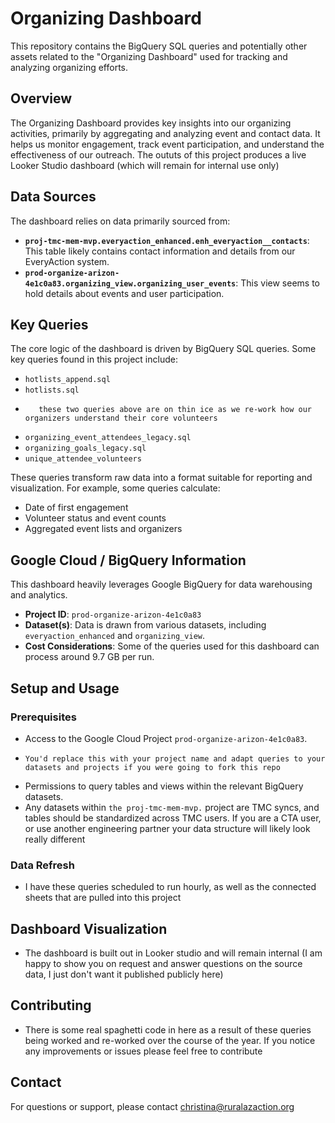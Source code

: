 # Organizing Dashboard

This repository contains the BigQuery SQL queries and potentially other assets related to the "Organizing Dashboard" used for tracking and analyzing organizing efforts.

## Overview

The Organizing Dashboard provides key insights into our organizing activities, primarily by aggregating and analyzing event and contact data. It helps us monitor engagement, track event participation, and understand the effectiveness of our outreach. The oututs of this project produces a live Looker Studio dashboard (which will remain for internal use only)

## Data Sources

The dashboard relies on data primarily sourced from:

*   **`proj-tmc-mem-mvp.everyaction_enhanced.enh_everyaction__contacts`**: This table likely contains contact information and details from our EveryAction system.
*   **`prod-organize-arizon-4e1c0a83.organizing_view.organizing_user_events`**: This view seems to hold details about events and user participation.

## Key Queries

The core logic of the dashboard is driven by BigQuery SQL queries. Some key queries found in this project include:

*   `hotlists_append.sql`
*   `hotlists.sql`
*        these two queries above are on thin ice as we re-work how our organizers understand their core volunteers
*   `organizing_event_attendees_legacy.sql`
*   `organizing_goals_legacy.sql`
*   `unique_attendee_volunteers`

These queries transform raw data into a format suitable for reporting and visualization. For example, some queries calculate:

*   Date of first engagement
*   Volunteer status and event counts
*   Aggregated event lists and organizers

## Google Cloud / BigQuery Information

This dashboard heavily leverages Google BigQuery for data warehousing and analytics.

*   **Project ID**: `prod-organize-arizon-4e1c0a83`
*   **Dataset(s)**: Data is drawn from various datasets, including `everyaction_enhanced` and `organizing_view`.
*   **Cost Considerations**: Some of the queries used for this dashboard can process around 9.7 GB per run.

## Setup and Usage

### Prerequisites

*   Access to the Google Cloud Project `prod-organize-arizon-4e1c0a83`.
*     You'd replace this with your project name and adapt queries to your datasets and projects if you were going to fork this repo
*   Permissions to query tables and views within the relevant BigQuery datasets.
*   Any datasets within `the proj-tmc-mem-mvp.` project are TMC syncs, and tables should be standardized across TMC users. If you are a CTA user, or use another engineering partner your data structure will likely look really different


### Data Refresh

*   I have these queries scheduled to run hourly, as well as the connected sheets that are pulled into this project

## Dashboard Visualization

*   The dashboard is built out in Looker studio and will remain internal (I am happy to show you on request and answer questions on the source data, I just don't want it published publicly here)

## Contributing

*   There is some real spaghetti code in here as a result of these queries being worked and re-worked over the course of the year. If you notice any improvements or issues please feel free to contribute

## Contact

For questions or support, please contact christina@ruralazaction.org
